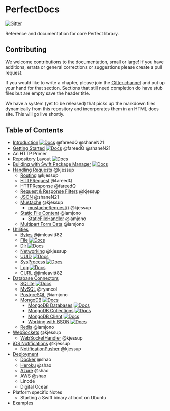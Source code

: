 # PerfectDocs

[![Gitter](https://badges.gitter.im/PerfectlySoft/PerfectDocs.svg)](https://gitter.im/PerfectlySoft/PerfectDocs?utm_source=badge&utm_medium=badge&utm_campaign=pr-badge)

Reference and documentation for core Perfect library.

## Contributing

We welcome contributions to the documentation, small or large! If you have additions, errata or general corrections or suggestions please create a pull request.

If you would like to write a chapter, please join the [Gitter channel](https://gitter.im/PerfectlySoft/PerfectDocs?utm_source=share-link&utm_medium=link&utm_campaign=share-link) and put up your hand for that section. Sections that still need completion do have stub files but are empty save the header title.

We have a system (yet to be released) that picks up the markdown files dynamically from this repository and incorporates them in an HTML docs site. This will go live shortly.

## Table of Contents

* [Introduction](https://github.com/PerfectlySoft/PerfectDocs/blob/master/guide/introduction.md) [![Docs](https://img.shields.io/badge/docs-complete-green.svg?maxAge=2592000)]() @fareedQ @shaneN21
* [Getting Started](https://github.com/PerfectlySoft/PerfectDocs/blob/master/guide/gettingStarted.md) [![Docs](https://img.shields.io/badge/docs-complete-green.svg?maxAge=2592000)]() @fareedQ @shaneN21
* An HTTP Primer
* [Repository Layout](https://github.com/PerfectlySoft/PerfectDocs/blob/master/guide/repositoryLayout.md) [![Docs](https://img.shields.io/badge/docs-complete-green.svg?maxAge=2592000)]()
* [Building with Swift Package Manager](https://github.com/PerfectlySoft/PerfectDocs/blob/master/guide/buildingWithSPM.md) [![Docs](https://img.shields.io/badge/docs-complete-green.svg?maxAge=2592000)]()
* [Handling Requests](https://github.com/PerfectlySoft/PerfectDocs/blob/master/guide/handlingRequests.md) @kjessup
	* [Routing](https://github.com/PerfectlySoft/PerfectDocs/blob/master/guide/routing.md) @kjessup
	* [HTTPRequest](https://github.com/PerfectlySoft/PerfectDocs/blob/master/guide/HTTPRequest.md) @fareedQ
	* [HTTPResponse](https://github.com/PerfectlySoft/PerfectDocs/blob/master/guide/HTTPResponse.md) @fareedQ
	* [Request &amp; Response Filters](https://github.com/PerfectlySoft/PerfectDocs/blob/master/guide/filters.md) @kjessup
	* [JSON](https://github.com/PerfectlySoft/PerfectDocs/blob/master/guide/JSON.md) @shaneN21
	* [Mustache](https://github.com/PerfectlySoft/PerfectDocs/blob/master/guide/mustache.md) @kjessup
		* [mustacheRequest()](https://github.com/PerfectlySoft/PerfectDocs/blob/master/guide/mustacheRequest.md) @kjessup
	* [Static File Content](https://github.com/PerfectlySoft/PerfectDocs/blob/master/guide/staticFileContent.md) @iamjono
		* [StaticFileHandler](https://github.com/PerfectlySoft/PerfectDocs/blob/master/guide/staticFileHandler.md) @iamjono
	* [Multipart Form Data](https://github.com/PerfectlySoft/PerfectDocs/blob/master/guide/multipartFormData.md) @iamjono
* [Utilities](https://github.com/PerfectlySoft/PerfectDocs/blob/master/guide/utilities.md)
	* [Bytes](https://github.com/PerfectlySoft/PerfectDocs/blob/master/guide/bytes.md) @jimleavitt82
	* [File](https://github.com/PerfectlySoft/PerfectDocs/blob/master/guide/file.md) [![Docs](https://img.shields.io/badge/docs-complete-green.svg?maxAge=2592000)]()
	* [Dir](https://github.com/PerfectlySoft/PerfectDocs/blob/master/guide/dir.md) [![Docs](https://img.shields.io/badge/docs-complete-green.svg?maxAge=2592000)]()
	* [Networking](https://github.com/PerfectlySoft/PerfectDocs/blob/master/guide/net.md) @kjessup
	* [UUID](https://github.com/PerfectlySoft/PerfectDocs/blob/master/guide/UUID.md) [![Docs](https://img.shields.io/badge/docs-complete-green.svg?maxAge=2592000)]()
	* [SysProcess](https://github.com/PerfectlySoft/PerfectDocs/blob/master/guide/sysProcess.md) [![Docs](https://img.shields.io/badge/docs-complete-green.svg?maxAge=2592000)]()
	* [Log](https://github.com/PerfectlySoft/PerfectDocs/blob/master/guide/log.md) [![Docs](https://img.shields.io/badge/docs-complete-green.svg?maxAge=2592000)]()
	* [CURL](https://github.com/PerfectlySoft/PerfectDocs/blob/master/guide/cURL.md)  @jimleavitt82
* [Database Connectors](https://github.com/PerfectlySoft/PerfectDocs/blob/master/guide/databaseConnectors.md)
	* [SQLite](https://github.com/PerfectlySoft/PerfectDocs/blob/master/guide/SQLite.md) [![Docs](https://img.shields.io/badge/docs-complete-green.svg?maxAge=2592000)]()
	* [MySQL](https://github.com/PerfectlySoft/PerfectDocs/blob/master/guide/MySQL.md) @ryancol
	* [PostgreSQL](https://github.com/PerfectlySoft/PerfectDocs/blob/master/guide/PostgreSQL.md) @iamjono
	* [MongoDB](https://github.com/PerfectlySoft/PerfectDocs/blob/master/guide/MongoDB.md) [![Docs](https://img.shields.io/badge/docs-complete-green.svg?maxAge=2592000)]()
		* [MongoDB Databases](https://github.com/PerfectlySoft/PerfectDocs/blob/master/guide/MongoDB-Database.md) [![Docs](https://img.shields.io/badge/docs-complete-green.svg?maxAge=2592000)]()
		* [MongoDB Collections](https://github.com/PerfectlySoft/PerfectDocs/blob/master/guide/MongoDB-Collections.md) [![Docs](https://img.shields.io/badge/docs-complete-green.svg?maxAge=2592000)]()
		* [MongoDB Client](https://github.com/PerfectlySoft/PerfectDocs/blob/master/guide/MongoDB-Client.md) [![Docs](https://img.shields.io/badge/docs-complete-green.svg?maxAge=2592000)]()
		* [Working with BSON](https://github.com/PerfectlySoft/PerfectDocs/blob/master/guide/MongoDB-BSON.md) [![Docs](https://img.shields.io/badge/docs-complete-green.svg?maxAge=2592000)]()
	* [Redis](https://github.com/PerfectlySoft/PerfectDocs/blob/master/guide/Redis.md) @iamjono
* [WebSockets](https://github.com/PerfectlySoft/PerfectDocs/blob/master/guide/webSockets.md) @kjessup
	* [WebSocketHandler](https://github.com/PerfectlySoft/PerfectDocs/blob/master/guide/webSocketHandler.md) @kjessup
* [iOS Notifications](https://github.com/PerfectlySoft/PerfectDocs/blob/master/guide/iOSNotifications.md) @kjessup
	* [NotificationPusher](https://github.com/PerfectlySoft/PerfectDocs/blob/master/guide/notificationPusher.md) @kjessup
* [Deployment](https://github.com/PerfectlySoft/PerfectDocs/blob/master/guide/deployment.md)
	* [Docker](https://github.com/PerfectlySoft/PerfectDocs/blob/master/guide/docker.md) @shao
	* [Heroku](https://github.com/PerfectlySoft/PerfectDocs/blob/master/guide/heroku.md) @shao
	* [Azure](https://github.com/PerfectlySoft/PerfectDocs/blob/master/guide/azure.md) @shao
	* [AWS](https://github.com/PerfectlySoft/PerfectDocs/blob/master/guide/AWS.md) @shao
	* Linode
	* Digital Ocean
* Platform specific Notes
	* Starting a Swift binary at boot on Ubuntu
* Examples
